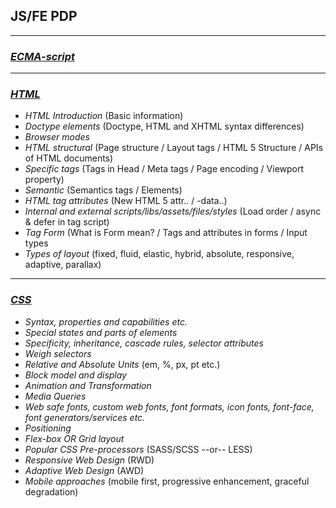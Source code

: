 ## JS/FE PDP

---

### _[ECMA-script](./ECMA-script.md)_

---

### _[HTML](./html.md)_

- *HTML Introduction* (Basic information)
- *Doctype elements* (Doctype, HTML and XHTML syntax differences)
- *Browser modes*
- *HTML structural* (Page structure / Layout tags / HTML 5 Structure / APIs of HTML documents)
- *Specific tags* (Tags in Head / Meta tags / Page encoding / Viewport property)
- *Semantic* (Semantics tags / Elements)
- *HTML tag attributes* (New HTML 5 attr.. / -data..)
- *Internal and external scripts/libs/assets/files/styles* (Load order / async & defer in tag script)
- *Tag Form* (What is Form mean? / Tags and attributes in forms / Input types
- *Types of layout* (fixed, fluid, elastic, hybrid, absolute, responsive, adaptive, parallax)

---

### _[CSS](./css.md)_

- *Syntax, properties and capabilities etc.*
- *Special states and parts of elements*
- *Specificity, inheritance, cascade rules, selector attributes*
- *Weigh selectors*
- *Relative and Absolute Units* (em, %, px, pt etc.)
- *Block model and display*
- *Animation and Transformation*
- *Media Queries*
- *Web safe fonts, custom web fonts, font formats, icon fonts, font-face, font generators/services etc.*
- *Positioning*
- *Flex-box OR Grid layout*
- *Popular CSS Pre-processors* (SASS/SCSS --or-- LESS)
- *Responsive Web Design* (RWD)
- *Adaptive Web Design* (AWD)
- *Mobile approaches* (mobile first, progressive enhancement, graceful degradation)